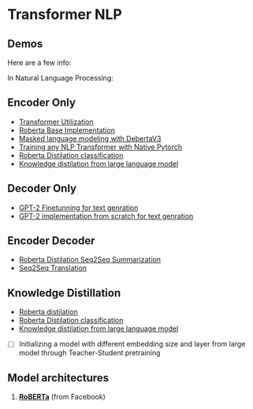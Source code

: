 # Transformer NLP

## Demos

Here are a few info:

 In Natural Language Processing:
 ## Encoder Only
- [Transformer Utilization](https://github.com/Ajax0564/TransformerNLP/blob/main/utilizing-transformer-representations-efficiently.ipynb)
- [Roberta Base Implementation](https://github.com/Ajax0564/TransformerNLP/blob/main/roberta-base-from-scratch-pytorch.ipynb)
- [Masked language modeling with DebertaV3](https://github.com/Ajax0564/TransformerNLP/blob/main/debertav3-mlm.ipynb)
- [Training any NLP Transformer with Native Pytorch](https://github.com/Ajax0564/TransformerNLP/blob/main/transformer-pytorch-native.ipynb)
- [Roberta Distilation classification](https://github.com/Ajax0564/TransformerNLP/blob/main/roberta-base-6L-distill-pytorch.ipynb)
- [Knowledge distilation from large language model](https://github.com/Ajax0564/TransformerNLP/blob/main/transformer-pytorch-native-knowledge-distillation.ipynb)

## Decoder Only
- [GPT-2 Finetunning for text genration](https://github.com/Ajax0564/TransformerNLP/blob/main/gpt2-text-generation.ipynb)
- [GPT-2 implementation from scratch for text genration](https://github.com/Ajax0564/TransformerNLP/blob/main/gpt2-scratch-implementation.ipynb)

## Encoder Decoder
- [Roberta Distilation Seq2Seq Summarization](https://github.com/Ajax0564/TransformerNLP/blob/main/robert6l-seq2seq.ipynb)
- [Seq2Seq Translation](https://github.com/Ajax0564/TransformerNLP/blob/main/seq2seq-transformer-translation-final.ipynb)

## Knowledge Distillation
- [Roberta distilation](https://github.com/Ajax0564/TransformerNLP/blob/main/transformer-distilation-pre.ipynb)
- [Roberta Distilation classification](https://github.com/Ajax0564/TransformerNLP/blob/main/roberta-base-6L-distill-pytorch.ipynb)
- [Knowledge distilation from large language model](https://github.com/Ajax0564/TransformerNLP/blob/main/transformer-pytorch-native-knowledge-distillation.ipynb)
- [ ] Initializing a model with different embedding size and layer from large model through Teacher-Student pretraining

## Model architectures

1. **[RoBERTa](https://arxiv.org/abs/1907.11692)** (from Facebook)
